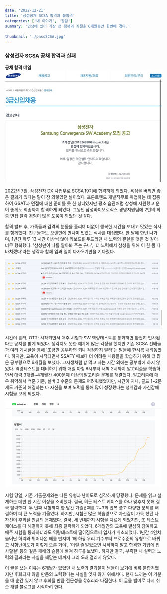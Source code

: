 ```yaml
---
date: '2022-12-21'
title: '삼성공채 SCSA 합격과 불합격'
categories: ['내 이야기', '잡담']
summary: '인생에 있어 가장 큰 행복과 좌절을 6개월동안 한번에 겪다.'

thumbnail: './passSCSA.jpg'
---
```


### 삼성전자 SCSA 공채 합격과 실패

**공채 합격 메일**
<img src="./passSCSA.jpg" alt="공채 합격 메일"/>
<br/>

2022년 7월, 삼성전자 DX 사업부로 SCSA 19기에 합격하게 되었다. 욕심을 버리면 좋은 결과가 있다는 말이 참 와닿았던 날이었다. 프론트엔드 개발직무로 취업하는 데 집중하여 GSAT과 면접에 대한 준비를 못 한 상태였지만 평소 습관처럼 삼성에 지원했고 운이 좋게도 최종까지 합격하게 되었다. 그동안 삼성바이오로직스 경영지원팀에 2번의 최종 면접 탈락 경험이 많은 도움이 되었던 것 같다. 

합격 발표 후, 가족들과 감격의 눈물을 흘리며 더없이 행복한 시간을 보내고 맛있는 식사를 함께했다. 친구들과도 오랜만에 만나며 맛있는 식사를 대접했다. 한 달에 한번 나가며, 1년간 하루 13 시간 이상씩 앉아 키보드를 두드리던 내 노력의 결실을 맺은 것 같아 너무 행복했다. '삼성만이 나를 알아봐 주는 구나', '더 노력해서 삼성을 위해 이 한 몸 다 바치겠다'라는 생각과 함께 입과 일이 다가오기만을 기다렸다.


<img src="./SCSAmail.jpg" alt="scsa메일"/>
<br/>

시간이 흘러, OT가 시작되면서 매주 시험과 SW 역량테스트를 통과하면 완전히 입사된다는 공지를 받게 되었다. 생각지도 못한 얘기에 많은 걱정을 했지만 기존 SCSA 선배들과 여러 게시글을 통해 '조금만 공부하면 되니 걱정하지 말라'는 말들에 한시름 내려놓았다. 하지만, 교육이 시작되면서 SSAFY 때보다 더 어려운 내용들을 학습하기 위해 더 많은 공부량으로 6개월을 보냈다. 고시생처럼 밥 먹고 자는 시간 외에는 공부밖에 하지 않았다. 역량테스트를 대비하기 위해 매일 아침 8시부터 새벽 2시까지 알고리즘을 학습하면서 대략 3개월~4개월간 400문제 이상의 알고리즘 문제를 해결했다. 알고리즘에 매우 취약해서 백준 기준, 실버 3 수준의 문제도 어려워했었지만, 시간이 지나, 골드 1~2문제도 거뜬히 해결하는 나 자신을 보며 노력을 통해 많이 성장했다는 성취감과 자신감에 시험을 보게 되었다.

<img src="./solvedac.jpg" alt="백준문제"/>
<br/>


시험 당일, 기존 기출문제와는 다른 유형과 난이도로 심각하게 당황했다. 문제를 읽고 설계하는 데만 한 시간 이상을 소비했다. 결국, 히든 테스트 케이스를 하나 맞추지 못해 결국 탈락했다. 두 번째 시험까지 한 달간 기출문제를 2~3회 반복 풀고 다양한 문제를 해결하며 더 큰 노력을 기울였다. 하지만, 시험은 많은 학습량으로 자신감이 가득 찼던 나 자신이 후회될 만큼의 문제였다. 결국, 세 번째까지 시험을 치르게 되었지만, 또 테스트 케이스를 다 해결하지 못해 최종 탈락하게 되었다. 6개월간의 교육에 열심히 참여하고 매주 시험을 통과하더라도  역량테스트에 떨어짐으로써 입사가 취소되었다. 1년간 4인치 늘어난 허리와 튀어나온 배를 만지며 '왜 하필 우리 기수부터 프로수준의 유형으로 바뀌고 시험난이도가 이렇게 오른 거야', '이럴 줄 알았으면 시작하지 말고 합격한 기업에 입사할걸' 등의 깊은 패배의 슬픔에 빠져 하루를 보냈다. 하지만 결국, 부족한 내 실력과 노력의 결과라는 사실을 깨닫는 데까지 그리 오래 걸리지 않았다. 

이 글을 쓰는 이유는 6개월간 있었던 내 노력의 결과물이 남들이 보기에 비록 불합격했지만 후회되지 않을 만큼의 노력했다는 사실을 잊지 않기 위해서다. 현재 느끼는 이 기분을 매 순간 잊지 않고 후회될 만큼 전문성을 갖추리라 다짐한다. 이 글을 빌미로 다시 취준 개발 블로그를 시작하려 한다.

<br/>